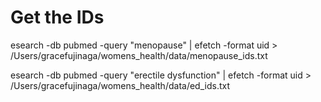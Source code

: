 # Get the IDs
esearch -db pubmed -query "menopause" | efetch -format uid > /Users/gracefujinaga/womens_health/data/menopause_ids.txt

esearch -db pubmed -query "erectile dysfunction" | efetch -format uid > /Users/gracefujinaga/womens_health/data/ed_ids.txt